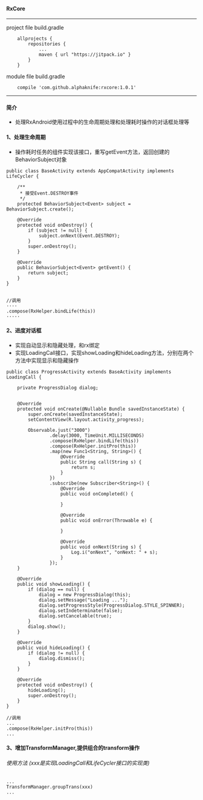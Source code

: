#### RxCore
----

project file build.gradle
```
	allprojects {
		repositories {
			...
			maven { url "https://jitpack.io" }
		}
	}
```

module file build.gradle

```
    compile 'com.github.alphaknife:rxcore:1.0.1'
```
---

#### 简介

* 处理RxAndroid使用过程中的生命周期处理和处理耗时操作的对话框处理等

#### 1、处理生命周期

* 操作耗时任务的组件实现该接口，重写getEvent方法，返回创建的BehaviorSubject<Event>对象

```
public class BaseActivity extends AppCompatActivity implements LifeCycler {

    /**
     * 接受Event.DESTROY事件
     */
    protected BehaviorSubject<Event> subject = BehaviorSubject.create();

    @Override
    protected void onDestroy() {
        if (subject != null) {
            subject.onNext(Event.DESTROY);
        }
        super.onDestroy();
    }

    @Override
    public BehaviorSubject<Event> getEvent() {
        return subject;
    }
}


//调用
····
.compose(RxHelper.bindLife(this))
·····
```

#### 2、进度对话框

* 实现自动显示和隐藏处理，和rx绑定
* 实现LoadingCall接口，实现showLoading和hideLoading方法，分别在两个方法中实现显示和隐藏操作

```
public class ProgressActivity extends BaseActivity implements LoadingCall {

    private ProgressDialog dialog;


    @Override
    protected void onCreate(@Nullable Bundle savedInstanceState) {
        super.onCreate(savedInstanceState);
        setContentView(R.layout.activity_progress);

        Observable.just("3000")
                .delay(3000, TimeUnit.MILLISECONDS)
                .compose(RxHelper.bindLife(this))
                .compose(RxHelper.initPro(this))
                .map(new Func1<String, String>() {
                    @Override
                    public String call(String s) {
                        return s;
                    }
                })
                .subscribe(new Subscriber<String>() {
                    @Override
                    public void onCompleted() {

                    }

                    @Override
                    public void onError(Throwable e) {

                    }

                    @Override
                    public void onNext(String s) {
                        Log.i("onNext", "onNext: " + s);
                    }
                });
    }

    @Override
    public void showLoading() {
        if (dialog == null) {
            dialog = new ProgressDialog(this);
            dialog.setMessage("Loading ...");
            dialog.setProgressStyle(ProgressDialog.STYLE_SPINNER);
            dialog.setIndeterminate(false);
            dialog.setCancelable(true);
        }
        dialog.show();
    }

    @Override
    public void hideLoading() {
        if (dialog != null) {
            dialog.dismiss();
        }
    }

    @Override
    protected void onDestroy() {
        hideLoading();
        super.onDestroy();
    }
}

//调用
...
.compose(RxHelper.initPro(this))
...
```

#### 3、增加TransformManager,提供组合的transform操作
###### 使用方法 (xxx是实现LoadingCall和LifeCycler接口的实现类)

```
...
TransformManager.groupTrans(xxx)
...

```

